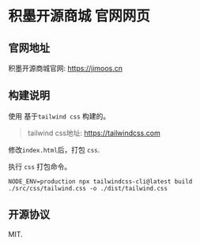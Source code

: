 # 积墨开源商城 官网网页

## 官网地址

积墨开源商城官网: https://jimoos.cn

## 构建说明

使用 基于`tailwind css` 构建的。

> tailwind css地址: https://tailwindcss.com 

修改`index.html`后，打包 `css`.

执行 `css` 打包命令。

`NODE_ENV=production npx tailwindcss-cli@latest build ./src/css/tailwind.css -o ./dist/tailwind.css`
## 开源协议

MIT.